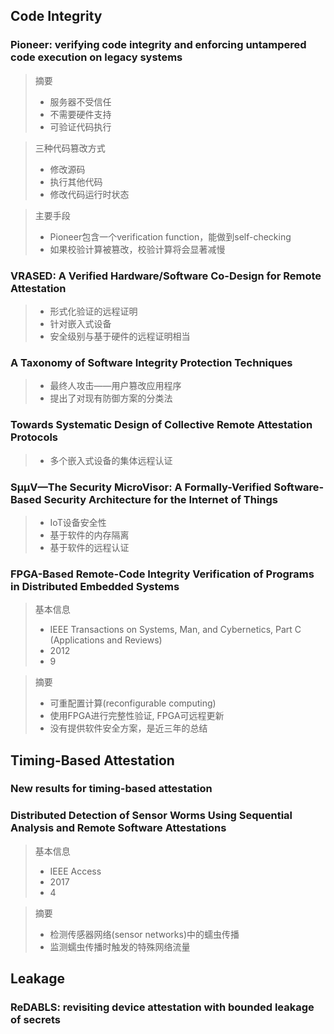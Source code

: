 ## Code Integrity

### Pioneer: verifying code integrity and enforcing untampered code execution on legacy systems

>摘要
>* 服务器不受信任
>* 不需要硬件支持
>* 可验证代码执行

>三种代码篡改方式
>* 修改源码
>* 执行其他代码
>* 修改代码运行时状态

>主要手段
>* Pioneer包含一个verification function，能做到self-checking
>* 如果校验计算被篡改，校验计算将会显著减慢

### VRASED: A Verified Hardware/Software Co-Design for Remote Attestation
>* 形式化验证的远程证明
>* 针对嵌入式设备
>* 安全级别与基于硬件的远程证明相当

### A Taxonomy of Software Integrity Protection Techniques
>* 最终人攻击——用户篡改应用程序
>* 提出了对现有防御方案的分类法

### Towards Systematic Design of Collective Remote Attestation Protocols
>* 多个嵌入式设备的集体远程认证

### SμμV—The Security MicroVisor: A Formally-Verified Software-Based Security Architecture for the Internet of Things
>* IoT设备安全性
>* 基于软件的内存隔离
>* 基于软件的远程认证


### FPGA-Based Remote-Code Integrity Verification of Programs in Distributed Embedded Systems

>基本信息
>* IEEE Transactions on Systems, Man, and Cybernetics, Part C (Applications and Reviews)
>* 2012
>* 9

>摘要
>* 可重配置计算(reconfigurable computing)
>* 使用FPGA进行完整性验证, FPGA可远程更新
>* 没有提供软件安全方案，是近三年的总结

## Timing-Based Attestation

### New results for timing-based attestation

### Distributed Detection of Sensor Worms Using Sequential Analysis and Remote Software Attestations

>基本信息
>* IEEE Access
>* 2017
>* 4

>摘要
>* 检测传感器网络(sensor networks)中的蠕虫传播
>* 监测蠕虫传播时触发的特殊网络流量


## Leakage

### ReDABLS: revisiting device attestation with bounded leakage of secrets